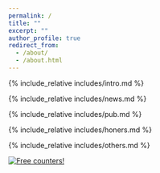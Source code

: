 ```yaml
---
permalink: /
title: ""
excerpt: ""
author_profile: true
redirect_from: 
  - /about/
  - /about.html
---
```


<span class='anchor' id='about-me'></span>

{% include_relative includes/intro.md %}

{% include_relative includes/news.md %}

{% include_relative includes/pub.md %}

{% include_relative includes/honers.md %}

{% include_relative includes/others.md %}

<a href="https://info.flagcounter.com/RpBh"><img src="https://s01.flagcounter.com/countxl/RpBh/bg_FFFFFF/txt_000000/border_CCCCCC/columns_8/maxflags_30/viewers_0/labels_1/pageviews_1/flags_1/percent_0/" alt="Free counters!" border="0"></a>